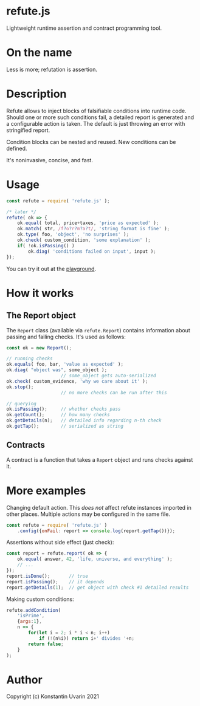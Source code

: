 # refute.js

Lightweight runtime assertion and contract programming tool.

# On the name

Less is more; refutation is assertion.

# Description

Refute allows to inject blocks of falsifiable conditions into runtime code.
Should one or more such conditions fail, a detailed report is generated
and a configurable action is taken.
The default is just throwing an error with stringified report.

Condition blocks can be nested and reused.
New conditions can be defined.

It's noninvasive, concise, and fast.

# Usage

```javascript
const refute = require( 'refute.js' );

/* later */
refute( ok => {
    ok.equal( total, price+taxes, 'price as expected' );
    ok.match( str, /f?o?r?m?a?t/, 'string format is fine' );
    ok.type( foo, 'object', 'no surprises' );
    ok.check( custom_condition, 'some explanation' );
    if( !ok.isPassing() )
        ok.diag( 'conditions failed on input', input );
});
```

You can try it out at the [playground](https://dallaylaen.github.io/refute-js/).

# How it works

## The Report object

The `Report` class (available via `refute.Report`) contains information
about passing and failing checks. It's used as follows:

```javascript
const ok = new Report();

// running checks
ok.equals( foo, bar, 'value as expected' );
ok.diag( "object was", some_object );
                    // some_object gets auto-serialized
ok.check( custom_evidence, 'why we care about it' );
ok.stop();
                    // no more checks can be run after this

// querying
ok.isPassing();     // whether checks pass
ok.getCount();      // how many checks
ok.getDetails(n);   // detailed info regarding n-th check
ok.getTap();        // serialized as string
```

## Contracts

A contract is a function that takes a `Report` object and runs checks
against it.

# More examples

Changing default action.
This _does not_ affect refute instances imported in other places.
Multiple actions may be configured in the same file.

```javascript
const refute = require( 'refute.js' )
    .config({onFail: report => console.log(report.getTap())});
```

Assertions without side effect (just check):

```javascript
const report = refute.report( ok => {
    ok.equal( answer, 42, 'life, universe, and everything' );
    // ...
});
report.isDone();       // true
report.isPassing();    // it depends
report.getDetails(1);  // get object with check #1 detailed results
```

Making custom conditions:

```javascript
refute.addCondition(
    'isPrime',
    {args:1},
    n => {
        for(let i = 2; i * i < n; i++)
            if (!(n%i)) return i+' divides '+n;
        return false;
    }
);
```



# Author

Copyright (c) Konstantin Uvarin 2021
